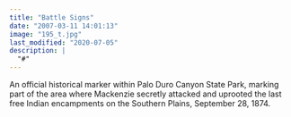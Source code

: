 ```yaml
---
title: "Battle Signs"
date: "2007-03-11 14:01:13"
image: "195_t.jpg"
last_modified: "2020-07-05"
description: |
  "#"
---
```


An official historical marker within Palo Duro Canyon State Park, marking part of the area where Mackenzie secretly attacked and uprooted the last free Indian encampments on the Southern Plains, September 28, 1874.
